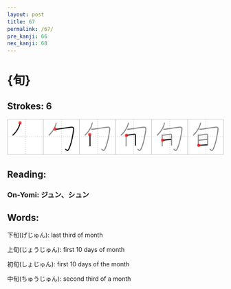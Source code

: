 ```yaml
---
layout: post
title: 67
permalink: /67/
pre_kanji: 66
nex_kanji: 68
---
```


# {旬}

## Strokes: 6

<div class="stroke"><img src="../images/E697AC.png" /></div>

## Reading:

### On-Yomi: ジュン、シュン

## Words:

下旬(げじゅん): last third of month

上旬(じょうじゅん): first 10 days of month

初旬(しょじゅん): first 10 days of the month

中旬(ちゅうじゅん): second third of a month
